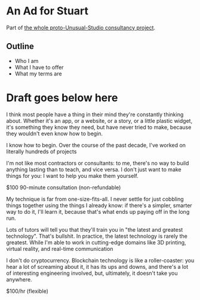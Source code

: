 # An Ad for Stuart

Part of [the whole proto-Unusual-Studio consultancy project][job].

[job]: 739a91f4-cafa-414a-80ea-fefa66acd95b.md

## Outline

- Who I am
- What I have to offer
- What my terms are

# Draft goes below here

I think most people have a thing in their mind they're constantly thinking about. Whether it's an app, or a website, or a story, or a little plastic widget, it's something they know they need, but have never tried to make, because they wouldn't even know how to begin.

I know how to begin. Over the course of the past decade, I've worked on literally hundreds of projects

I'm not like most contractors or consultants: to me, there's no way to build anything lasting than to teach, and vice versa. I don't just want to make things for you: I want to help you make them yourself.

$100 90-minute consultation (non-refundable)

My technique is far from one-size-fits-all. I never settle for just cobbling things together using the things I already know: if there's a simpler, smarter way to do it, I'll learn it, because that's what ends up paying off in the long run.

Lots of tutors will tell you that they'll train you in "the latest and greatest technology". That's bullshit. In practice, the latest technology is rarely the greatest. While I'm able to work in cutting-edge domains like 3D printing, virtual reality, and real-time communication

I don't do cryptocurrency. Blockchain technology is like a roller-coaster: you hear a lot of screaming about it, it has its ups and downs, and there's a lot of interesting engineering involved, but, ultimately, it doesn't take you anywhere.

$100/hr (flexible)
